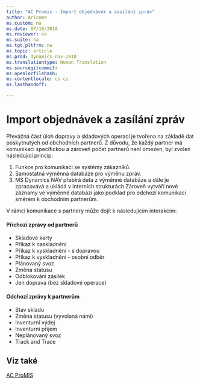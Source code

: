```yaml
---
title: "AC Promis - Import objednávek a zasílání zpráv"
author: Aricoma
ms.custom: na
ms.date: 07/18/2018
ms.reviewer: na
ms.suite: na
ms.tgt_pltfrm: na
ms.topic: article
ms.prod: dynamics-nav-2018
ms.translationtype: Human Translation
ms.sourcegitcommit: 
ms.openlocfilehash: 
ms.contentlocale: cs-cz
ms.lasthandoff: 

---
```



# <a name="ac-pm-lds-request"></a>Import objednávek a zasílání zpráv

Převážná část úloh dopravy a skladových operací je tvořena na základě dat poskytnutých od obchodních partnerů. Z důvodu, že každý partner má komunikaci specifickou a zároveň počet partnerů není omezen, byl zvolen následující princip:
 
1. Funkce pro komunikaci se systémy zákazníků.
2. Samostatná výměnná databáze pro výměnu zpráv. 
3. MS Dynamics NAV přebírá data z výměnné databáze a dále je zpracovává a ukládá v interních strukturách.Zároveň vytváří nové záznamy ve výměnné databázi jako podklad pro odchozí komunikaci směrem k obchodním partnerům.

V rámci komunikace s partnery může dojít k následujícím interakcím:

#### Příchozí zprávy od partnerů
- Skladové karty
- Příkaz k naskladnění
- Příkaz k vyskladnění - s dopravou
- Příkaz k vyskladnění - osobní odběr
- Plánovaný svoz
- Změna statusu
- Odblokování zásilek
- Jen doprava (bez skladové operace)
#### Odchozí zprávy k partnerům
- Stav skladu
- Změna statusu (vyvolaná námi)
- Inventurní výdej
- Inventurní příjem
- Neplánovaný svoz
- Track and Trace

## <a name="see-also"></a>Viz také  
[AC ProMIS](ac-pm-promis.md)
